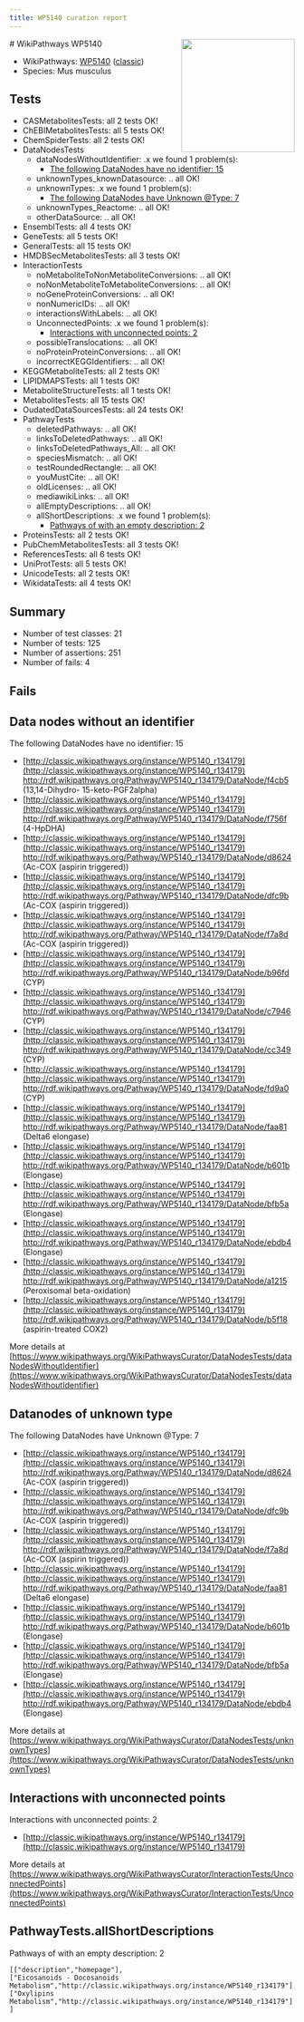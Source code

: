 ```yaml
---
title: WP5140 curation report
---
```


<img style="float: right; width: 200px" src="https://upload.wikimedia.org/wikipedia/commons/thumb/8/83/Wplogo_with_text_500.png/640px-Wplogo_with_text_500.png" />
# WikiPathways WP5140

* WikiPathways: [WP5140](https://wikipathways.org/pathways/WP5140) ([classic](https://classic.wikipathways.org/instance/WP5140))
* Species: Mus musculus
## Tests
* CASMetabolitesTests: all 2 tests OK!
* ChEBIMetabolitesTests: all 5 tests OK!
* ChemSpiderTests: all 2 tests OK!
* DataNodesTests
    * dataNodesWithoutIdentifier: .x we found 1 problem(s):
        * [The following DataNodes have no identifier: 15](#8792c495)
    * unknownTypes_knownDatasource: .. all OK!
    * unknownTypes: .x we found 1 problem(s):
        * [The following DataNodes have Unknown @Type: 7](#839973e5)
    * unknownTypes_Reactome: .. all OK!
    * otherDataSource: .. all OK!
* EnsemblTests: all 4 tests OK!
* GeneTests: all 5 tests OK!
* GeneralTests: all 15 tests OK!
* HMDBSecMetabolitesTests: all 3 tests OK!
* InteractionTests
    * noMetaboliteToNonMetaboliteConversions: .. all OK!
    * noNonMetaboliteToMetaboliteConversions: .. all OK!
    * noGeneProteinConversions: .. all OK!
    * nonNumericIDs: .. all OK!
    * interactionsWithLabels: .. all OK!
    * UnconnectedPoints: .x we found 1 problem(s):
        * [Interactions with unconnected points: 2](#35a61ada)
    * possibleTranslocations: .. all OK!
    * noProteinProteinConversions: .. all OK!
    * incorrectKEGGIdentifiers: .. all OK!
* KEGGMetaboliteTests: all 2 tests OK!
* LIPIDMAPSTests: all 1 tests OK!
* MetaboliteStructureTests: all 1 tests OK!
* MetabolitesTests: all 15 tests OK!
* OudatedDataSourcesTests: all 24 tests OK!
* PathwayTests
    * deletedPathways: .. all OK!
    * linksToDeletedPathways: .. all OK!
    * linksToDeletedPathways_All: .. all OK!
    * speciesMismatch: .. all OK!
    * testRoundedRectangle: .. all OK!
    * youMustCite: .. all OK!
    * oldLicenses: .. all OK!
    * mediawikiLinks: .. all OK!
    * allEmptyDescriptions: .. all OK!
    * allShortDescriptions: .x we found 1 problem(s):
        * [Pathways of with an empty description: 2](#61e25f17)
* ProteinsTests: all 2 tests OK!
* PubChemMetabolitesTests: all 3 tests OK!
* ReferencesTests: all 6 tests OK!
* UniProtTests: all 5 tests OK!
* UnicodeTests: all 2 tests OK!
* WikidataTests: all 4 tests OK!


## Summary

* Number of test classes: 21
* Number of tests: 125
* Number of assertions: 251
* Number of fails: 4

## Fails

<a name="8792c495" />

## Data nodes without an identifier

The following DataNodes have no identifier: 15

* [http://classic.wikipathways.org/instance/WP5140_r134179](http://classic.wikipathways.org/instance/WP5140_r134179) http://rdf.wikipathways.org/Pathway/WP5140_r134179/DataNode/f4cb5 (13,14-Dihydro-
15-keto-PGF2alpha)
* [http://classic.wikipathways.org/instance/WP5140_r134179](http://classic.wikipathways.org/instance/WP5140_r134179) http://rdf.wikipathways.org/Pathway/WP5140_r134179/DataNode/f756f (4-HpDHA)
* [http://classic.wikipathways.org/instance/WP5140_r134179](http://classic.wikipathways.org/instance/WP5140_r134179) http://rdf.wikipathways.org/Pathway/WP5140_r134179/DataNode/d8624 (Ac-COX
(aspirin triggered))
* [http://classic.wikipathways.org/instance/WP5140_r134179](http://classic.wikipathways.org/instance/WP5140_r134179) http://rdf.wikipathways.org/Pathway/WP5140_r134179/DataNode/dfc9b (Ac-COX
(aspirin triggered))
* [http://classic.wikipathways.org/instance/WP5140_r134179](http://classic.wikipathways.org/instance/WP5140_r134179) http://rdf.wikipathways.org/Pathway/WP5140_r134179/DataNode/f7a8d (Ac-COX
(aspirin triggered))
* [http://classic.wikipathways.org/instance/WP5140_r134179](http://classic.wikipathways.org/instance/WP5140_r134179) http://rdf.wikipathways.org/Pathway/WP5140_r134179/DataNode/b96fd (CYP)
* [http://classic.wikipathways.org/instance/WP5140_r134179](http://classic.wikipathways.org/instance/WP5140_r134179) http://rdf.wikipathways.org/Pathway/WP5140_r134179/DataNode/c7946 (CYP)
* [http://classic.wikipathways.org/instance/WP5140_r134179](http://classic.wikipathways.org/instance/WP5140_r134179) http://rdf.wikipathways.org/Pathway/WP5140_r134179/DataNode/cc349 (CYP)
* [http://classic.wikipathways.org/instance/WP5140_r134179](http://classic.wikipathways.org/instance/WP5140_r134179) http://rdf.wikipathways.org/Pathway/WP5140_r134179/DataNode/fd9a0 (CYP)
* [http://classic.wikipathways.org/instance/WP5140_r134179](http://classic.wikipathways.org/instance/WP5140_r134179) http://rdf.wikipathways.org/Pathway/WP5140_r134179/DataNode/faa81 (Delta6 elongase)
* [http://classic.wikipathways.org/instance/WP5140_r134179](http://classic.wikipathways.org/instance/WP5140_r134179) http://rdf.wikipathways.org/Pathway/WP5140_r134179/DataNode/b601b (Elongase)
* [http://classic.wikipathways.org/instance/WP5140_r134179](http://classic.wikipathways.org/instance/WP5140_r134179) http://rdf.wikipathways.org/Pathway/WP5140_r134179/DataNode/bfb5a (Elongase)
* [http://classic.wikipathways.org/instance/WP5140_r134179](http://classic.wikipathways.org/instance/WP5140_r134179) http://rdf.wikipathways.org/Pathway/WP5140_r134179/DataNode/ebdb4 (Elongase)
* [http://classic.wikipathways.org/instance/WP5140_r134179](http://classic.wikipathways.org/instance/WP5140_r134179) http://rdf.wikipathways.org/Pathway/WP5140_r134179/DataNode/a1215 (Peroxisomal beta-oxidation)
* [http://classic.wikipathways.org/instance/WP5140_r134179](http://classic.wikipathways.org/instance/WP5140_r134179) http://rdf.wikipathways.org/Pathway/WP5140_r134179/DataNode/b5f18 (aspirin-treated COX2)


More details at [https://www.wikipathways.org/WikiPathwaysCurator/DataNodesTests/dataNodesWithoutIdentifier](https://www.wikipathways.org/WikiPathwaysCurator/DataNodesTests/dataNodesWithoutIdentifier)

<a name="839973e5" />

## Datanodes of unknown type

The following DataNodes have Unknown @Type: 7

* [http://classic.wikipathways.org/instance/WP5140_r134179](http://classic.wikipathways.org/instance/WP5140_r134179) http://rdf.wikipathways.org/Pathway/WP5140_r134179/DataNode/d8624 (Ac-COX
(aspirin triggered))
* [http://classic.wikipathways.org/instance/WP5140_r134179](http://classic.wikipathways.org/instance/WP5140_r134179) http://rdf.wikipathways.org/Pathway/WP5140_r134179/DataNode/dfc9b (Ac-COX
(aspirin triggered))
* [http://classic.wikipathways.org/instance/WP5140_r134179](http://classic.wikipathways.org/instance/WP5140_r134179) http://rdf.wikipathways.org/Pathway/WP5140_r134179/DataNode/f7a8d (Ac-COX
(aspirin triggered))
* [http://classic.wikipathways.org/instance/WP5140_r134179](http://classic.wikipathways.org/instance/WP5140_r134179) http://rdf.wikipathways.org/Pathway/WP5140_r134179/DataNode/faa81 (Delta6 elongase)
* [http://classic.wikipathways.org/instance/WP5140_r134179](http://classic.wikipathways.org/instance/WP5140_r134179) http://rdf.wikipathways.org/Pathway/WP5140_r134179/DataNode/b601b (Elongase)
* [http://classic.wikipathways.org/instance/WP5140_r134179](http://classic.wikipathways.org/instance/WP5140_r134179) http://rdf.wikipathways.org/Pathway/WP5140_r134179/DataNode/bfb5a (Elongase)
* [http://classic.wikipathways.org/instance/WP5140_r134179](http://classic.wikipathways.org/instance/WP5140_r134179) http://rdf.wikipathways.org/Pathway/WP5140_r134179/DataNode/ebdb4 (Elongase)


More details at [https://www.wikipathways.org/WikiPathwaysCurator/DataNodesTests/unknownTypes](https://www.wikipathways.org/WikiPathwaysCurator/DataNodesTests/unknownTypes)

<a name="35a61ada" />

## Interactions with unconnected points

Interactions with unconnected points: 2

* [http://classic.wikipathways.org/instance/WP5140_r134179](http://classic.wikipathways.org/instance/WP5140_r134179)


More details at [https://www.wikipathways.org/WikiPathwaysCurator/InteractionTests/UnconnectedPoints](https://www.wikipathways.org/WikiPathwaysCurator/InteractionTests/UnconnectedPoints)

<a name="61e25f17" />

## PathwayTests.allShortDescriptions

Pathways of with an empty description: 2
```
[["description","homepage"],
["Eicosanoids - Docosanoids Metabolism","http://classic.wikipathways.org/instance/WP5140_r134179"],
["Oxylipins Metabolism","http://classic.wikipathways.org/instance/WP5140_r134179"]
]
```


